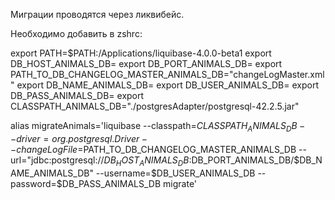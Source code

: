 Миграции проводятся через ликвибейс. 

Необходимо добавить в zshrc:

export PATH=$PATH:/Applications/liquibase-4.0.0-beta1
export DB_HOST_ANIMALS_DB=
export DB_PORT_ANIMALS_DB=
export PATH_TO_DB_CHANGELOG_MASTER_ANIMALS_DB="changeLogMaster.xml"
export DB_NAME_ANIMALS_DB=
export DB_USER_ANIMALS_DB=
export DB_PASS_ANIMALS_DB=
export CLASSPATH_ANIMALS_DB="./postgresAdapter/postgresql-42.2.5.jar"

alias migrateAnimals='liquibase --classpath=$CLASSPATH_ANIMALS_DB --driver=org.postgresql.Driver --changeLogFile=$PATH_TO_DB_CHANGELOG_MASTER_ANIMALS_DB --url="jdbc:postgresql://$DB_HOST_ANIMALS_DB:$DB_PORT_ANIMALS_DB/$DB_NAME_ANIMALS_DB" --username=$DB_USER_ANIMALS_DB --password=$DB_PASS_ANIMALS_DB migrate'



